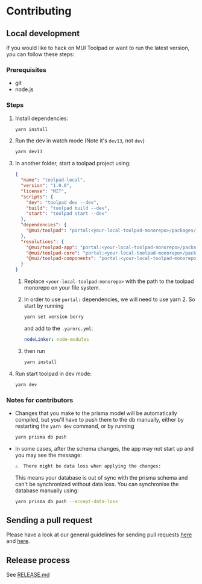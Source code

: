 # Contributing

## Local development

If you would like to hack on MUI Toolpad or want to run the latest version, you can follow these steps:

### Prerequisites

- git
- node.js

### Steps

1. Install dependencies:

   ```sh
   yarn install
   ```

1. Run the dev in watch mode (Note it's `dev13`, not `dev`)

   ```sh
   yarn dev13
   ```

1. In another folder, start a toolpad project using:

   ```json
   {
     "name": "toolpad-local",
     "version": "1.0.0",
     "license": "MIT",
     "scripts": {
       "dev": "toolpad dev --dev",
       "build": "toolpad build --dev",
       "start": "toolpad start --dev"
     },
     "dependencies": {
       "@mui/toolpad": "portal:<your-local-toolpad-monorepo>/packages/toolpad"
     },
     "resolutions": {
       "@mui/toolpad-app": "portal:<your-local-toolpad-monorepo>/packages/toolpad-app",
       "@mui/toolpad-core": "portal:<your-local-toolpad-monorepo>/packages/toolpad-core",
       "@mui/toolpad-components": "portal:<your-local-toolpad-monorepo>/packages/toolpad-components"
     }
   }
   ```

   1. Replace `<your-local-toolpad-monorepo>` with the path to the toolpad monorepo on your file system.

   1. In order to use `portal:` dependencies, we will need to use yarn 2. So start by running

      ```sh
      yarn set version berry
      ```

      and add to the `.yarnrc.yml`:

      ```yaml
      nodeLinker: node-modules
      ```

   1. then run

      ```sh
      yarn install
      ```

1. Run start toolpad in dev mode:

   ```sh
   yarn dev
   ```

### Notes for contributors

- Changes that you make to the prisma model will be automatically compiled, but you'll have to push them to the db manually, either by restarting the `yarn dev` command, or by running

  ```sh
  yarn prisma db push
  ```

- In some cases, after the schema changes, the app may not start up and you may see the message:

  ```sh
  ⚠️  There might be data loss when applying the changes:
  ```

  This means your database is out of sync with the prisma schema and can't be synchronized without data loss. You can synchronise the database manually using:

  ```sh
  yarn prisma db push --accept-data-loss
  ```

## Sending a pull request

Please have a look at our general guidelines for sending pull requests [here](https://mui-org.notion.site/GitHub-PRs-7112d03a6c4346168090b29a970c0154) and [here](https://github.com/mui/material-ui/blob/master/CONTRIBUTING.md#sending-a-pull-request).

## Release process

See [RELEASE.md](./RELEASE.md)
